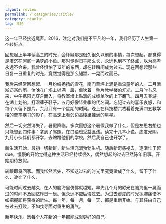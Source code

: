 ```yaml
---
layout: review
permalink: /:categories/:title/
category: nianlun
tag: 年轮
---
```



这一年已经接近尾声。2016，注定对我们是不平凡的一年，我们经历了人生第一个转折点。

回想起上半年读高三的时光，会怀疑那是很久很久以前的事情，每次想起，都觉得是潜沉在河底一条梦的小鱼。那时觉得日子那么长，永远也到不了终点，以为高考永远不会来。我曾经惧怕了12年的东西，却在转瞬间成为过去。现在回想起那些日复一日重复的时光，竟然觉得是那么短暂，一晃而过而已。

我后来经常回想起。一月纷纷扬扬的雪花，南门草坪上满是重温童年的人。二月淅淅沥沥的雨，傍晚在广场上铺满一层，倒映着一整片教学楼的灯光。三月时有风来，中午携阳光穿户而入，将教室墙上贴满的成绩单吹的上下翻飞。四月去春游。在湖上划船，打湿裤子鞋子。五月好像毕业季的代名词。忘记过去的喜乐哀怒，和每个人留下照片。六月只有一个星期的时间。晚上在科技楼六楼看着充满四五教学楼的奋笔疾书的影子，在高速上看旁边高楼里挂满的星星。

然后一切突然消失了，暑假降临。多次回想这个暑假我做了什么，但是左思右想也只能想到四件事：拿到了驾照。在口语班受益匪浅。读完十几本小说。虚度光阴。九月小伙伴们都开学，去蹭蹭他们的学校。然后我自己也开学了。

新生活开始。最初一切新鲜，新生活充满勃勃生机。随后新奇感褪去，逐渐忙于赶due，慢慢的开始觉得这种生活已经持续很久，偶然想起的过去已然陈年旧事。开始期待放假。

转眼即将回家。而我怅然若失，不知这过去的时光里究竟做成了什么，留下了什么，改变了什么。

可能时间过去越久，在人的脑海里仿佛就越短。早先几个月的时光在脑海里一晃而过的时间不及回忆昨日一辰。但永远不应后悔过去。为过去虚度的时光扼腕痛惜不如把握即将获得的新生。每一年，每一月，每一天，都是重新开始。与其任由自己被过去打败，不如找寻面对重生的勇气。

新年快乐。愿每个人在新的一年都能成就更好的自己。




